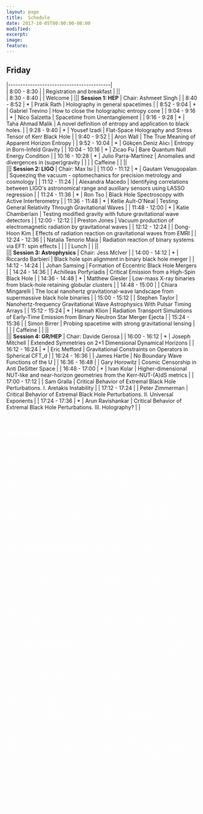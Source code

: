 ```yaml
---										
layout: page										
title:	Schedule									
date: 2017-10-05T00:00:00-08:00										
modified:										
excerpt:										
image:										
feature:										
---										
```


<style >										
tbody tr:nth-child(odd)  {background: #FFF;}										
tbody tr:nth-child(even) {background: #F5F5F5;}										
tbody tr:hover {background: #ffa366;}										
</style>										




<h2> Friday  </h2>										

|------------------------------------------|										
|	8:00	-	8:30	|		|			Registration and breakfast	|
||										
|	8:30	-	8:40	|		|			Welcome	|
|||	**Session 1: HEP**			|					Chair: Ashmeet Singh	|
|	8:40	-	8:52	|	*	|	Pratik Rath	|	Holography in general spacetimes	|
|	8:52	-	9:04	|	*	|	Gabriel Trevino	|	How to close the holographic entropy cone	|
|	9:04	-	9:16	|	*	|	Nico Salzetta	|	Spacetime from Unentanglement	|
|	9:16	-	9:28	|	*	|	Taha Ahmad Malik	|	A novel definition of entropy and application to black holes. 	|
|	9:28	-	9:40	|	*	|	Yousef Izadi	|	Flat-Space Holography and Stress Tensor of Kerr Black Hole	|
|	9:40	-	9:52	|		|	Aron Wall	|	The True Meaning of Apparent Horizon Entropy	|
|	9:52	-	10:04	|	*	|	Gökçen Deniz Alıcı	|	Entropy in Born-Infeld Gravity	|
|	10:04	-	10:16	|	*	|	Zicao Fu	|	Bare Quantum Null Energy Condition	|
|	10:16	-	10:28	|	*	|	Julio Parra-Martinez	|	Anomalies and divergences in (super)gravity	|
|				|		|	Caffeine	|		|
||										
|||	**Session 2: LIGO**			|					Chair: Max Isi	|
|	11:00	-	11:12	|	*	|	Gautam Venugopalan	|	Squeezing the vacuum - optomechanics for precision  metrology and cosmology	|
|	11:12	-	11:24	|		|	Alexandra Macedo	|	Identifying correlations between LIGO's astronomical  range and auxiliary sensors using LASSO regression	|
|	11:24	-	11:36	|	*	|	Ron Tso	|	Black Hole Spectroscopy with Active Interferometry	|
|	11:36	-	11:48	|	*	|	Kellie Ault-O'Neal	|	Testing General Relativity Through Gravitational Waves	|
|	11:48	-	12:00	|	*	|	Katie Chamberlain	|	Testing modified gravity with future gravitational wave detectors	|
|	12:00	-	12:12	|		|	Preston Jones	|	Vacuum production of electromagnetic radiation  by gravitational waves	|
|	12:12	-	12:24	|		|	Dong-Hoon Kim	|	Effects of radiation reaction on gravitational waves from EMRI	|
|	12:24	-	12:36	|		|	Natalia Tenorio Maia	|	Radiation reaction of binary systems via EFT: spin effects	|
|				|		|	Lunch	|		|
||										
|||	**Session 3: Astrophysics**			|					Chair: Jess McIver	|
|	14:00	-	14:12	|	*	|	Riccardo Barbieri	|	Black hole spin alignment in binary black hole merger	|
|	14:12	-	14:24	|		|	Johan Samsing	|	Formation of Eccentric Black Hole Mergers	|
|	14:24	-	14:36	|		|	Achilleas Porfyriadis	|	Critical Emission from a High-Spin Black Hole	|
|	14:36	-	14:48	|	*	|	Matthew Giesler	|	Low-mass X-ray binaries from black-hole retaining globular clusters	|
|	14:48	-	15:00	|		|	Chiara Mingarelli	|	The local nanohertz gravitational-wave landscape from supermassive black hole binaries	|
|	15:00	-	15:12	|		|	Stephen Taylor	|	Nanohertz-frequency Gravitational Wave Astrophysics With  Pulsar Timing Arrays	|
|	15:12	-	15:24	|	*	|	Hannah Klion	|	Radiation Transport Simulations of Early-Time Emission from  Binary Neutron Star Merger Ejecta	|
|	15:24	-	15:36	|		|	Simon Birrer	|	Probing spacetime with strong gravitational lensing	|
|				|		|	Caffeine	|		|
||										
|||	**Session 4: GR/HEP**			|					Chair: Davide Gerosa	|
|	16:00	-	16:12	|	*	|	Joseph Mitchell	|	Extended Symmetries on 2+1 Dimensional Dynamical Horizons	|
|	16:12	-	16:24	|	*	|	Eric Mefford	|	Gravitational Constraints on Operators in Spherical CFT_d	|
|	16:24	-	16:36	|		|	James Hartle	|	No Boundary Wave Functions of the U	|
|	16:36	-	16:48	|		|	Gary Horowitz	|	Cosmic Censorship in Anti DeSitter Space	|
|	16:48	-	17:00	|	*	|	Ivan Kolar	|	Higher-dimensional NUT-like and near-horizon geometries  from the Kerr-NUT-(A)dS metrics	|
|	17:00	-	17:12	|		|	Sam Gralla	|	Critical Behavior of Extremal Black Hole Perturbations.  I. Aretakis Instability	|
|	17:12	-	17:24	|		|	Peter Zimmerman	|	Critical Behavior of Extremal Black Hole Perturbations.  II. Universal Exponents	|
|	17:24	-	17:36	|	*	|	Arun Ravishankar	|	Critical Behavior of Extremal Black Hole Perturbations.  III. Holography?	|
| <font color='white'>___________ <font> || <font color='white'>_____________________________<font>										

<h2> Saturday  </h2>										

|------------------------------------------|										
|	8:00	-	8:30	|		|	Breakfast	|		|
||										
|||	**Session 5: Beyond GR**			|					Chair: Maria Okounkova	|
|	8:40	-	8:52	|		|	Quentin G Bailey	|	General Relativity tests in the solar system and beyond	|
|	8:52	-	9:04	|	*	|	Luciano Manfredi	|	Quasinormal Modes of Modified Gravity Black Holes	|
|	9:04	-	9:16	|	*	|	Ruifeng Dong	|	Gravitational-wave ringdown echoes  from black holes in massive gravity	|
|	9:16	-	9:28	|		|	Matthew Mewes	|	Tests of local Lorentz invariance in General Relativity	|
|	9:28	-	9:40	|	*	|	Noah Harris	|	Testing for Equivalence Principle Violation with Fission Products	|
|	9:40	-	9:52	|	*	|	Michele Oliosi	|	Minimal theory of quasidilaton massive gravity	|
|	9:52	-	10:04	|	*	|	Fazlu Rahman PP	|	Creation of Supermassive Kerr Black Holes from the  Gravitational Collapse of the Rotating BECs of Ultra-light Scalars	|
|	10:04	-	10:16	|	*	|	Kevin Croker	|	Cosmological tests of the gravastar hypothesis	|
|	10:16	-	10:28	|		|	Coleman Dobson	|	Fuzz Balls and Noncommutative Gravity	|
|	10:28	-	10:40	|		|	Atsushi Naruko	|	Extended vector-tensor theory	|
|				|		|	Caffeine	|		|
||										
|||	**Session 6: Numerical Relativity**			|					Chair: Matthew Giesler	|
|	11:00	-	11:12	|	*	|	Vijay Varma	|	Aligned-spin numerical relativity hybrid surrogate model with subdominant modes.	|
|	11:12	-	11:24	|		|	Davide Gerosa	|	Modeling black hole kicks with waveform approximants	|
|	11:24	-	11:36	|	*	|	Hyun Lim	|	Towards simulations of intermediate/extreme mass ratio binaries with numerical relativity	|
|	11:36	-	11:48	|	*	|	Vishal Baibhav	|	Systematic Errors and Energy Estimates in Binary Black Hole Ringdown	|
|	11:48	-	12:00	|	*	|	Maria Okounkova	|	On choosing the start time of binary black hole ringdown	|
|	12:00	-	12:12	|	*	|	Samuel Rodriguez	|	Visualizing the Curvature of Spacetime: Vortex and Tendex  Lines of Head-On Merging Binary Black Holes	|
|	12:12	-	12:24	|		|	Charalampos Markakis	|	Acoustical & Canonical Fluid Dynamics in Numerical General Relativity	|
|	12:24	-	12:36	|		|	George Schuhmann	|	Use of a Density Function to Represent Gravity	|
|				|		|	Lunch	|		|
||										
|||	**Session 7: Cosmology**			|					Chair: Steve Taylor	|
|	14:00	-	14:12	|		|	Arthur Fischer	|	A Simple Model for the Birth and Death of the Universe	|
|	14:12	-	14:24	|		|	Rodger Thompson	|	Analytic Cosmological Parameter Solutions with Beta Functions	|
|	14:24	-	14:36	|	*	|	Taisaku Mori	|	BRS structure of simple model for the cosmological constant	|
|	14:36	-	14:48	|		|	Tanmoy Paul	|	Bouncing cosmology from warped extra dimensional scenario.	|
|	14:48	-	15:00	|	*	|	Dipanjan Dey	|	On The Validity of Cosmic Censorship Conjecture  in a Cosmological Scenario	|
|	15:00	-	15:12	|	*	|	Andres Américo Navarro Leon	|	Non-Abelian S-term dark energy and inflation	|
|	15:12	-	15:24	|		|	Nikodem Poplawski	|	Big Bounce and Inflation from Spin and Torsion	|
|	15:24	-	15:36	|	*	|	Ilya Vilensky	|	Deriving loop quantum cosmology dynamics from diffeomorphism invariance	|
|				|		|	Caffeine	|		|
||										
|	16:00	-	16:10	|		|	Student Prize	|		|
|||	**Session 8: Cosmology**			|					Chair: Leo Stein	|
|	16:10	-	16:22	|		|	Hongsu Kim	|	Closed Timelike Curves in Kerr-Newman BH spacetime are gauge artifacts.	|
|	16:22	-	16:34	|		|	Chia-Hsien Shen	|	Color-kinematics duality in Classical Radiation	|
|	16:34	-	16:46	|		|	Christos Tzounis	|	Ingoing Eddington-Finkelstein Metric of  an Evaporating Black Hole	|
|	16:46	-	16:58	|		|	Shohreh Abdolrahimi	|	Hawking Radiation Energy and Entropy from a  Bianchi-Smerlak Semiclassical Black Hole	|
|	16:58	-	17:10	|		|	Sujoy Modak	|	Saying `Yes' to loss of information in black hole evaporation	|
|	17:10	-	17:22	|		|	Andrew Svesko	|	Gravity from Lightcone Thermodynamics	|
|	17:22	-	17:34	|		|	Chiara Toldo	|	Black hole bound states in AdS	|
| <font color='white'>___________ <font> || <font color='white'>_____________________________<font>										

Students marked with *.										

{: rules="groups" }										
